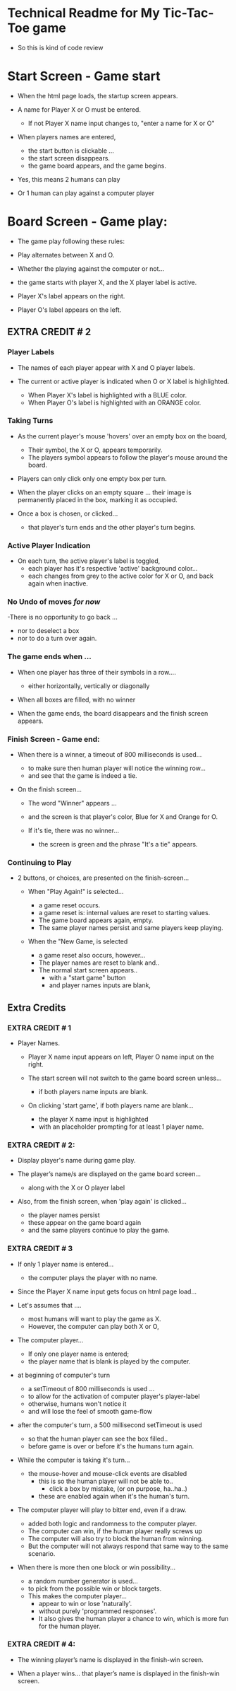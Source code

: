 # Technical Readme for My Tic-Tac-Toe game
- So this is kind of code review

# Start Screen - Game start

  - When the html page loads, the startup screen appears.

  - A name for Player X or O must be entered.
    - If not Player X name input changes to, "enter a name for X or O"

  - When players names are entered,
    - the start button is clickable ...
    - the start screen disappears.
    - the game board appears, and the game begins.

  - Yes, this means 2 humans can play
  - Or 1 human can play against a computer player

# Board Screen - Game play:

  - The game play following these rules:

  - Play alternates between X and O.

  - Whether the playing against the computer or not...
  - the game starts with player X, and the X player label is active.

  - Player X's label appears on the right.
  - Player O's label appears on the left.

## EXTRA CREDIT # 2

### Player Labels
  - The names of each player appear with X and O player labels.

  - The current or active player is indicated when O or X label is highlighted.
    - When Player X's label is highlighted with a BLUE color.
    - When Player O's label is highlighted with an ORANGE color.

### Taking Turns
  - As the current player's mouse 'hovers' over an empty box on the board,
    - Their symbol, the X or O, appears temporarily.
    - The players symbol appears to follow the player's mouse around the board.

  - Players can only click only one empty box per turn.

  - When the player clicks on an empty square ...
  their image is permanently placed in the box, marking it as occupied.

  - Once a box is chosen, or clicked...
    - that player's turn ends and the other player's turn begins.

### Active Player Indication

  - On each turn, the active player's label is toggled,
    - each player has it's respective 'active' background color...
    - each changes from grey to the active color for X or O, and back again when inactive.

### No Undo of moves *for now*

  -There is no opportunity to go back ...
  - nor to deselect a box
  - nor to do a turn over again.

### The game ends when ...

  - When one player has three of their symbols in a row....
    - either horizontally, vertically or diagonally

  - When all boxes are filled, with no winner

  - When the game ends, the board disappears and the finish screen appears.

### Finish Screen - Game end:

  - When there is a winner, a timeout of 800 milliseconds is used...
    - to make sure then human player will notice the winning row...
    - and see that the game is indeed a tie.

  - On the finish screen...
    - The word "Winner" appears ...
    - and the screen is that player's color, Blue for X and Orange for O.

    - If it's tie, there was no winner...
      - the screen is green and the phrase "It's a tie" appears.

### Continuing to Play

  - 2 buttons, or choices, are presented on the finish-screen...
    - When "Play Again!" is selected...
      - a game reset occurs.
      - a game reset is: internal values are reset to starting values.
      - The game board appears again, empty.
      - The same player names persist and same players keep playing.

    - When the "New Game, is selected
      - a game reset also occurs, however...
      - The player names are reset to blank and..
      - The normal start screen appears..
        - with a "start game" button
        - and player names inputs are blank,

## Extra Credits

### EXTRA CREDIT # 1

- Player Names.

  - Player X name input appears on left, Player O name input on the right.

  - The start screen will not switch to the game board screen unless...
    - if both players name inputs are blank.

  - On clicking 'start game', if both players name are blank...
    - the player X name input is highlighted
    - with an placeholder prompting for at least 1 player name.

### EXTRA CREDIT # 2:

  - Display player's name during game play.

  - The player’s name/s are displayed on the game board screen...
    - along with the X or O player label

  - Also, from the finish screen, when 'play again' is clicked...
    - the player names persist
    - these appear on the game board again
    - and the same players continue to play the game.

### EXTRA CREDIT # 3

  - If only 1 player name is entered...
    - the computer plays the player with no name.

  - Since the Player X name input gets focus on html page load...

  - Let's assumes that ....
    - most humans will want to play the game as X.
    - However, the computer can play both X or O,

  - The computer player...
    - If only one player name is entered;
    - the player name that is blank is played by the computer.

  - at beginning of computer's turn
    - a setTimeout of 800 milliseconds is used ...
    - to allow for the activation of computer player's player-label
    - otherwise, humans won't notice it
    - and will lose the feel of smooth game-flow

  - after the computer's turn, a 500 millisecond setTimeout is used
    - so that the human player can see the box filled..
    - before game is over or before it's the humans turn again.

  - While the computer is taking it's turn...

     - the mouse-hover and mouse-click events are disabled
        - this is so the human player will not be able to..
          - click a box by mistake, (or on purpose, ha..ha..)
        - these are enabled again when it's the human's turn.

  - The computer player will play to bitter end, even if a draw.
    - added both logic and randomness to the computer player.
    - The computer can win, if the human player really screws up
    - The computer will also try to block the human from winning.
    - But the computer will not always respond that same way to the same scenario.

  - When there is more then one block or win possibility...
    - a random number generator is used...
    - to pick from the possible win or block targets.
    - This makes the computer player...
      - appear to win or lose 'naturally'.
      - without purely 'programmed responses'.
      - It also gives the human player a chance to win, which is more fun for the human player.  

### EXTRA CREDIT # 4:

  - The winning player’s name is displayed in the finish-win screen.

  - When a player wins...
  that player’s name is displayed in the finish-win screen.
